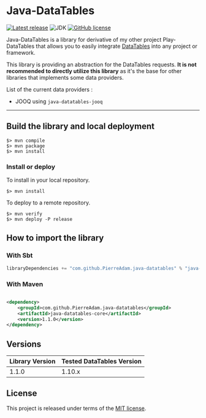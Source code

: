# Java-DataTables

[![Latest release](https://img.shields.io/github/v/release/PierreAdam/java-datatables)](https://github.com/PierreAdam/java-datatables/releases/latest)
![JDK](https://img.shields.io/badge/JDK-1.8+-blue.svg)
[![GitHub license](https://img.shields.io/github/license/PierreAdam/java-datatables)](https://raw.githubusercontent.com/PierreAdam/java-datatables/master/LICENSE)

Java-DataTables is a library for derivative of my other project Play-DataTables that allows you to easily
integrate [DataTables](https://datatables.net/) into any project or framework.

This library is providing an abstraction for the DataTables requests. __It is not recommended to directly utilize this
library__ as it's the base for other libraries that implements some data providers.

List of the current data providers :

- JOOQ using `java-datatables-jooq`

*****

## Build the library and local deployment

```shell
$> mvn compile
$> mvn package
$> mvn install
```

### Install or deploy

To install in your local repository.

```shell
$> mvn install
```

To deploy to a remote repository.

```shell
$> mvn verify
$> mvn deploy -P release
```

## How to import the library

### With Sbt

```scala
libraryDependencies += "com.github.PierreAdam.java-datatables" % "java-datatables-core" % "1.1.0"
```

### With Maven

```xml

<dependency>
    <groupId>com.github.PierreAdam.java-datatables</groupId>
    <artifactId>java-datatables-core</artifactId>
    <version>1.1.0</version>
</dependency>
``` 

## Versions

| Library Version | Tested DataTables Version |
|-----------------|---------------------------|
| 1.1.0           | 1.10.x                    |

## License

This project is released under terms of
the [MIT license](https://raw.githubusercontent.com/PierreAdam/java-datatables/master/LICENSE).
